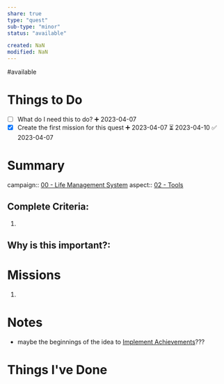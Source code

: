 ```yaml
---
share: true
type: "quest"
sub-type: "minor"
status: "available"

created: NaN 
modified: NaN
---
```

 
#available 
# Things to Do
- [ ] What do I need this to do? ➕ 2023-04-07 
- [x] Create the first mission for this quest ➕ 2023-04-07 ⏳ 2023-04-10 ✅ 2023-04-07
# Summary
campaign:: [00 - Life Management System](./00%20-%20Life%20Management%20System.md)
aspect:: [02 - Tools](./02%20-%20Tools.md)

## Complete Criteria:
1. 

## Why is this important?:

# Missions
1.
# Notes
- maybe the beginnings of the idea to [Implement Achievements](./Implement%20Achievements.md)???
# Things I've Done
